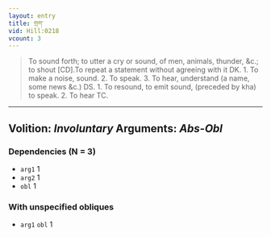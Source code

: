 ```yaml
---
layout: entry
title: གྲག་
vid: Hill:0218
vcount: 3
---
```

> To sound forth; to utter a cry or sound, of men, animals, thunder, &c\.; to shout [CD]\.To repeat a statement without agreeing with it DK\. 1\. To make a noise, sound\. 2\. To speak\. 3\. To hear, understand (a name, some news &c\.) DS\. 1\. To resound, to emit sound, (preceded by kha) to speak\. 2\. To hear TC\.

---
Volition: _Involuntary_
Arguments: _Abs-Obl_
---

### Dependencies (N = 3)
* `arg1` 1
* `arg2` 1
* `obl` 1


### With unspecified obliques
* `arg1` `obl` 1
